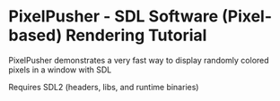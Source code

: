 # PixelPusher - SDL Software (Pixel-based) Rendering Tutorial

PixelPusher demonstrates a very fast way to display randomly colored pixels in a window with SDL

Requires SDL2 (headers, libs, and runtime binaries)

